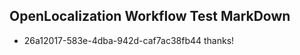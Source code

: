 ## OpenLocalization Workflow Test MarkDown
* 26a12017-583e-4dba-942d-caf7ac38fb44 
thanks!<!--HONumber=Mar16_HO2-->
